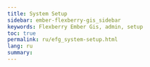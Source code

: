 ```yaml
---
title: System Setup
sidebar: ember-flexberry-gis_sidebar
keywords: Flexberry Ember Gis, admin, setup
toc: true
permalink: ru/efg_system-setup.html
lang: ru
summary: 
---
```

